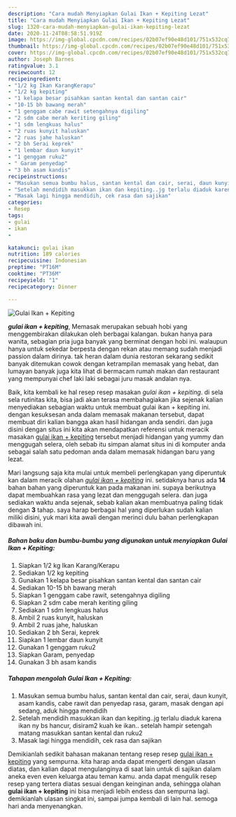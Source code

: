 ```yaml
---
description: "Cara mudah Menyiapkan Gulai Ikan + Kepiting Lezat"
title: "Cara mudah Menyiapkan Gulai Ikan + Kepiting Lezat"
slug: 1320-cara-mudah-menyiapkan-gulai-ikan-kepiting-lezat
date: 2020-11-24T08:58:51.919Z
image: https://img-global.cpcdn.com/recipes/02b07ef90e48d101/751x532cq70/gulai-ikan-kepiting-foto-resep-utama.jpg
thumbnail: https://img-global.cpcdn.com/recipes/02b07ef90e48d101/751x532cq70/gulai-ikan-kepiting-foto-resep-utama.jpg
cover: https://img-global.cpcdn.com/recipes/02b07ef90e48d101/751x532cq70/gulai-ikan-kepiting-foto-resep-utama.jpg
author: Joseph Barnes
ratingvalue: 3.1
reviewcount: 12
recipeingredient:
- "1/2 kg Ikan KarangKerapu"
- "1/2 kg kepiting"
- "1 kelapa besar pisahkan santan kental dan santan cair"
- "10-15 bh bawang merah"
- "1 genggam cabe rawit setengahnya digiling"
- "2 sdm cabe merah keriting giling"
- "1 sdm lengkuas halus"
- "2 ruas kunyit haluskan"
- "2 ruas jahe haluskan"
- "2 bh Serai keprek"
- "1 lembar daun kunyit"
- "1 genggam ruku2"
- " Garam penyedap"
- "3 bh asam kandis"
recipeinstructions:
- "Masukan semua bumbu halus, santan kental dan cair, serai, daun kunyit, asam kandis, cabe rawit dan penyedap rasa, garam, masak dengan api sedang, aduk hingga mendidih"
- "Setelah mendidih masukkan ikan dan kepiting..jg terlalu diaduk karena ikan ny bs hancur, disiram2 kuah ke ikan.. setelah hampir setengah matang masukkan santan kental dan ruku2"
- "Masak lagi hingga mendidih, cek rasa dan sajikan"
categories:
- Resep
tags:
- gulai
- ikan
- 

katakunci: gulai ikan  
nutrition: 189 calories
recipecuisine: Indonesian
preptime: "PT16M"
cooktime: "PT36M"
recipeyield: "1"
recipecategory: Dinner

---
```



![Gulai Ikan + Kepiting](https://img-global.cpcdn.com/recipes/02b07ef90e48d101/751x532cq70/gulai-ikan-kepiting-foto-resep-utama.jpg)

<b><i>gulai ikan + kepiting</i></b>, Memasak merupakan sebuah hobi yang menggembirakan dilakukan oleh berbagai kalangan. bukan hanya para wanita, sebagian pria juga banyak yang berminat dengan hobi ini. walaupun hanya untuk sekedar berpesta dengan rekan atau memang sudah menjadi passion dalam dirinya. tak heran dalam dunia restoran sekarang sedikit banyak ditemukan cowok dengan ketrampilan memasak yang hebat, dan lumayan banyak juga kita lihat di bermacam rumah makan dan restaurant yang mempunyai chef laki laki sebagai juru masak andalan nya.



Baik, kita kembali ke hal resep resep masakan <i>gulai ikan + kepiting</i>. di sela sela rutinitas kita, bisa jadi akan terasa membahagiakan jika sejenak kalian menyediakan sebagian waktu untuk membuat gulai ikan + kepiting ini. dengan kesuksesan anda dalam memasak makanan tersebut, dapat membuat diri kalian bangga akan hasil hidangan anda sendiri. dan juga disini dengan situs ini kita akan mendapatkan referensi untuk meracik masakan <u>gulai ikan + kepiting</u> tersebut menjadi hidangan yang yummy dan menggugah selera, oleh sebab itu simpan alamat situs ini di komputer anda sebagai salah satu pedoman anda dalam memasak hidangan baru yang lezat.


Mari langsung saja kita mulai untuk membeli perlengkapan yang diperuntuk kan dalam meracik olahan <u><i>gulai ikan + kepiting</i></u> ini. setidaknya harus ada <b>14</b> bahan bahan yang diperuntuk kan pada makanan ini. supaya berikutnya dapat membuahkan rasa yang lezat dan menggugah selera. dan juga sediakan waktu anda sejenak, sebab kalian akan membuatnya paling tidak dengan <b>3</b> tahap. saya harap berbagai hal yang diperlukan sudah kalian miliki disini, yuk mari kita awali dengan merinci dulu bahan perlengkapan dibawah ini.

<!--inarticleads1-->

##### Bahan baku dan bumbu-bumbu yang digunakan untuk menyiapkan Gulai Ikan + Kepiting:

1. Siapkan 1/2 kg Ikan Karang/Kerapu
1. Sediakan 1/2 kg kepiting
1. Gunakan 1 kelapa besar pisahkan santan kental dan santan cair
1. Sediakan 10-15 bh bawang merah
1. Siapkan 1 genggam cabe rawit, setengahnya digiling
1. Siapkan 2 sdm cabe merah keriting giling
1. Sediakan 1 sdm lengkuas halus
1. Ambil 2 ruas kunyit, haluskan
1. Ambil 2 ruas jahe, haluskan
1. Sediakan 2 bh Serai, keprek
1. Siapkan 1 lembar daun kunyit
1. Gunakan 1 genggam ruku2
1. Siapkan  Garam, penyedap
1. Gunakan 3 bh asam kandis




<!--inarticleads2-->

##### Tahapan mengolah Gulai Ikan + Kepiting:

1. Masukan semua bumbu halus, santan kental dan cair, serai, daun kunyit, asam kandis, cabe rawit dan penyedap rasa, garam, masak dengan api sedang, aduk hingga mendidih
1. Setelah mendidih masukkan ikan dan kepiting..jg terlalu diaduk karena ikan ny bs hancur, disiram2 kuah ke ikan.. setelah hampir setengah matang masukkan santan kental dan ruku2
1. Masak lagi hingga mendidih, cek rasa dan sajikan




Demikianlah sedikit bahasan makanan tentang resep resep <u>gulai ikan + kepiting</u> yang sempurna. kita harap anda dapat mengerti dengan ulasan diatas, dan kalian dapat mengulanginya di saat lain untuk di sajikan dalam aneka even even keluarga atau teman kamu. anda dapat mengulik resep resep yang tertera diatas sesuai dengan keinginan anda, sehingga olahan <b>gulai ikan + kepiting</b> ini bisa menjadi lebih endess dan sempurna lagi. demikianlah ulasan singkat ini, sampai jumpa kembali di lain hal. semoga hari anda menyenangkan.
